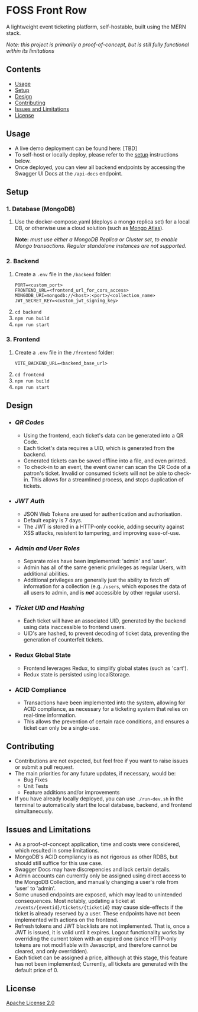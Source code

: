 # FOSS Front Row
A lightweight event ticketing platform, self-hostable, built using the MERN stack.

*Note: this project is primarily a proof-of-concept, but is still fully functional within its limitations*


## Contents
- [Usage](#usage)
- [Setup](#setup)
- [Design](#design)
- [Contributing](#contributing)
- [Issues and Limitations](#issues-and-limitations)
- [License](#license)

## Usage
- A live demo deployment can be found here: [TBD]
- To self-host or locally deploy, please refer to the [setup](#setup) instructions below.
- Once deployed, you can view all backend endpoints by accessing the Swagger UI Docs at the `/api-docs` endpoint.


## Setup

### 1. Database (MongoDB)
1. Use the docker-compose.yaml (deploys a mongo replica set) for a local DB, or otherwise use a cloud solution (such as [Mongo Atlas](https://www.mongodb.com/atlas/database)).

    **Note:** *must use either a MongoDB Replica or Cluster set, to enable Mongo transactions. Regular standalone instances are not supported.*

### 2. Backend
1. Create a `.env` file in the `/backend` folder:
    ```.env
    PORT=<custom_port>
    FRONTEND_URL=<frontend_url_for_cors_access>
    MONGODB_URI=mongodb://<host>:<port>/<collection_name>
    JWT_SECRET_KEY=<custom_jwt_signing_key>
    ```
1. `cd backend`
1. `npm run build`
1. `npm run start`

### 3. Frontend
1. Create a `.env` file in the `/frontend` folder:
    ```.env
    VITE_BACKEND_URL=<backend_base_url>
    ```
1. `cd frontend`
1. `npm run build`
1. `npm run start`


## Design
- ### *QR Codes*
  - Using the frontend, each ticket's data can be generated into a QR Code.
  - Each ticket's data requires a UID, which is generated from the backend.
  - Generated tickets can be saved offline into a file, and even printed.
  - To check-in to an event, the event owner can scan the QR Code of a patron's ticket. Invalid or consumed tickets will not be able to check-in. This allows for a streamlined process, and stops duplication of tickets.
- ### *JWT Auth*
  - JSON Web Tokens are used for authentication and authorisation.
  - Default expiry is 7 days.
  - The JWT is stored in a HTTP-only cookie, adding security against XSS attacks, resistent to tampering, and improving ease-of-use.
- ### *Admin and User Roles*
  - Separate roles have been implemented: 'admin' and 'user'.
  - Admin has all of the same generic privileges as regular Users, with additional abilities.
  - Additional privileges are generally just the ability to fetch *all* information for a collection (e.g. `/users`, which exposes the data of all users to admin, and is ***not*** accessible by other regular users).
- ### *Ticket UID and Hashing*
  - Each ticket will have an associated UID, generated by the backend using data inaccessible to frontend users.
  - UID's are hashed, to prevent decoding of ticket data, preventing the generation of counterfeit tickets.
- ### Redux Global State
  - Frontend leverages Redux, to simplify global states (such as 'cart').
  - Redux state is persisted using localStorage.
- ### ACID Compliance
  - Transactions have been implemented into the system, allowing for ACID compliance, as necessary for a ticketing system that relies on real-time information.
  - This allows the prevention of certain race conditions, and ensures a ticket can only be a single-use.


## Contributing
- Contributions are not expected, but feel free if you want to raise issues or submit a pull request.
- The main priorities for any future updates, if necessary, would be:
  - Bug Fixes
  - Unit Tests
  - Feature additions and/or improvements
- If you have already locally deployed, you can use `./run-dev.sh` in the terminal to automatically start the local database, backend, and frontend simultaneously.


## Issues and Limitations
- As a proof-of-concept application, time and costs were considered, which resulted in some limitations.
- MongoDB's ACID compliancy is as not rigorous as other RDBS, but should still suffice for this use case.
- Swagger Docs may have discrepencies and lack certain details.
- Admin accounts can currently only be assigned using direct access to the MongoDB Collection, and manually changing a user's role from 'user' to 'admin'.
- Some unused endpoints are exposed, which may lead to unintended consequences. Most notably, updating a ticket at `/events/{eventid}/tickets/{ticketid}` may cause side-effects if the ticket is already reserved by a user. These endpoints have not been implemented with actions on the frontend.
- Refresh tokens and JWT blacklists are not implemented. That is, once a JWT is issued, it is valid until it expires. Logout functionality works by overriding the current token with an expired one (since HTTP-only tokens are not modifiable with Javascript, and therefore cannot be cleared, and only overridden).
- Each ticket can be assigned a price, although at this stage, this feature has not been implemented; Currently, all tickets are generated with the default price of 0.


## License
[Apache License 2.0](LICENSE)
